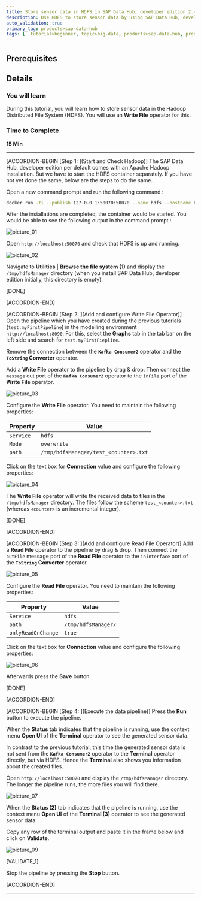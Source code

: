 ```yaml
---
title: Store sensor data in HDFS in SAP Data Hub, developer edition 2.4
description: Use HDFS to store sensor data by using SAP Data Hub, developer edition 2.4.
auto_validation: true
primary_tag: products>sap-data-hub
tags: [  tutorial>beginner, topic>big-data, products>sap-data-hub, products>sap-vora ]
---
```


## Prerequisites

## Details
### You will learn  
During this tutorial, you will learn how to store sensor data in the Hadoop Distributed File System (HDFS). You will use an **Write File** operator for this.

### Time to Complete
**15 Min**

---

[ACCORDION-BEGIN [Step 1: ](Start and Check Hadoop)]
The SAP Data Hub, developer edition per default comes with an Apache Hadoop installation. But we have to start the HDFS container separately. If you have not yet done the same, below are the steps to do the same.

Open a new command prompt and run the following command :

```sh
docker run -ti --publish 127.0.0.1:50070:50070 --name hdfs --hostname hdfs --net dev-net datahub run-hdfs
```

After the installations are completed, the container would be started. You would be able to see the following output in the command prompt :

![picture_01](./datahub-pipelines-v2-storeinhdfs_05.png)

Open `http://localhost:50070` and check that HDFS is up and running.

![picture_02](./datahub-pipelines-v2-storeinhdfs_01.png)  

Navigate to **Utilities** | **Browse the file system (1)** and display the `/tmp/hdfsManager` directory (when you install SAP Data Hub, developer edition initially, this directory is empty).

[DONE]

[ACCORDION-END]

[ACCORDION-BEGIN [Step 2: ](Add and configure Write File Operator)]
Open the pipeline which you have created during the previous tutorials (`test.myFirstPipeline`) in the modelling environment `http://localhost:8090`. For this, select the **Graphs** tab in the tab bar on the left side and search for `test.myFirstPiepline`.

Remove the connection between the **`Kafka Consumer2`** operator and the **`ToString` Converter** operator.

Add a **Write File** operator to the pipeline by drag & drop. Then connect the `message` out port of the **`Kafka Consumer2`** operator to the `inFile` port of the **Write File** operator.

![picture_03](./datahub-pipelines-v2-storeinhdfs_02.png)  

Configure the **Write File** operator. You need to maintain the following properties:

| Property                       | Value                                 |
| ------------------------------ | ------------------------------------- |
| `Service`                       | `hdfs`                               |
| `Mode`                       | `overwrite`                               |
| `path`                         | `/tmp/hdfsManager/test_<counter>.txt` |

Click on the text box for **Connection** value and configure the following properties:

![picture_04](./datahub-pipelines-v2-storeinhdfs_06.png)  

The **Write File** operator will write the received data to files in the `/tmp/hdfsManager` directory. The files follow the scheme `test_<counter>.txt` (whereas `<counter>` is an incremental integer).

[DONE]

[ACCORDION-END]

[ACCORDION-BEGIN [Step 3: ](Add and configure Read File Operator)]
Add a **Read File** operator to the pipeline by drag & drop. Then connect the `outFile` message port of the **Read File** operator to the `ininterface` port of the **`ToString` Converter** operator.

![picture_05](./datahub-pipelines-v2-storeinhdfs_03.png)  

Configure the **Read File** operator. You need to maintain the following properties:

| Property                       | Value                               |
| ------------------------------ | ----------------------------------- |
| `Service`                       | `hdfs`                               |
| `path`                         | `/tmp/hdfsManager/`                 |
| `onlyReadOnChange`             | `true`                              |

Click on the text box for **Connection** value and configure the following properties:

![picture_06](./datahub-pipelines-v2-storeinhdfs_06.png)   

Afterwards press the **Save** button.

[DONE]

[ACCORDION-END]

[ACCORDION-BEGIN [Step 4: ](Execute the data pipeline)]
Press the **Run** button to execute the pipeline.

When the **Status** tab indicates that the pipeline is running, use the context menu **Open UI** of the **Terminal** operator to see the generated sensor data.

In contrast to the previous tutorial, this time the generated sensor data is not sent from the **`Kafka Consumer2`** operator to the **Terminal** operator directly, but via HDFS. Hence the **Terminal** also shows you information about the created files.

Open `http://localhost:50070` and display the `/tmp/hdfsManager` directory. The longer the pipeline runs, the more files you will find there.

![picture_07](./datahub-pipelines-v2-storeinhdfs_04.png)  

When the **Status (2)** tab indicates that the pipeline is running, use the context menu **Open UI** of the **Terminal (3)** operator to see the generated sensor data.


Copy any row of the terminal output and paste it in the frame below and click on **Validate**.

![picture_09](./datahub-pipelines-v2-storeinhdfs_07.png)

[VALIDATE_1]


Stop the pipeline by pressing the **Stop** button.

[ACCORDION-END]

---
